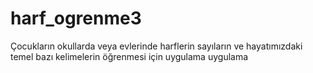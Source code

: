# harf_ogrenme3
Çocukların okullarda veya evlerinde harflerin sayıların ve hayatımızdaki temel bazı kelimelerin öğrenmesi için uygulama uygulama
